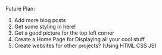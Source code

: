 Future Plan:
1.  Add more blog posts
2.  Get some styling in here!
3.  Get a good picture for the top left corner
4.  Create a Home Page for Displaying all your cool stuff
5.  Create websites for other projects? (Using HTML CSS JS)
